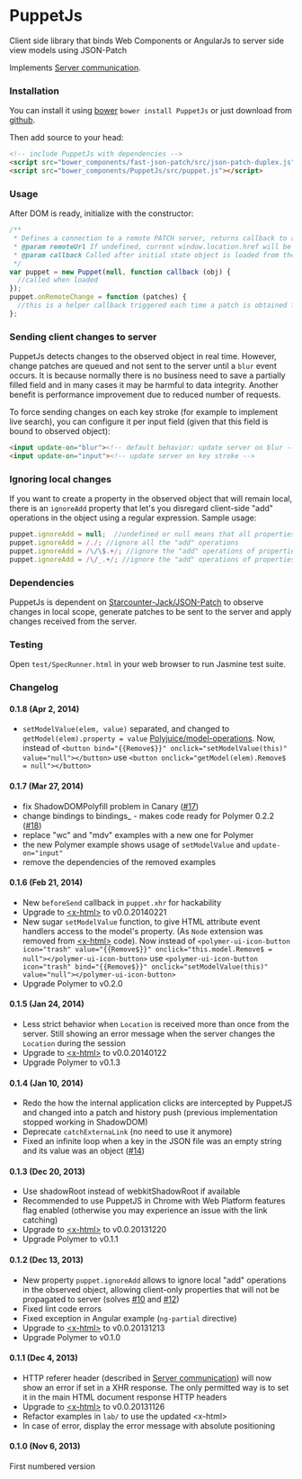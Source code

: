 PuppetJs
========

Client side library that binds Web Components or AngularJs to server side view models using JSON-Patch

Implements [Server communication](https://github.com/Starcounter-Jack/PuppetJs/wiki/Server-communication).

### Installation

You can install it using [bower](http://bower.io/) `bower install PuppetJs` or just download from [github](https://github.com/PuppetJs/PuppetJs).

Then add source to your head:

```html
<!-- include PuppetJs with dependencies -->
<script src="bower_components/fast-json-patch/src/json-patch-duplex.js"></script>
<script src="bower_components/PuppetJs/src/puppet.js"></script>
```

### Usage

After DOM is ready, initialize with the constructor:

```javascript
/**
 * Defines a connection to a remote PATCH server, returns callback to a object that is persistent between browser and server
 * @param remoteUrl If undefined, current window.location.href will be used as the PATCH server URL
 * @param callback Called after initial state object is loaded from the server
 */
var puppet = new Puppet(null, function callback (obj) {
  //called when loaded
});
puppet.onRemoteChange = function (patches) {
  //this is a helper callback triggered each time a patch is obtained from server
};
```

### Sending client changes to server

PuppetJs detects changes to the observed object in real time. However, change patches are
queued and not sent to the server until a `blur` event occurs. It is because normally there is no business need to save
a partially filled field and in many cases it may be harmful to data integrity. Another benefit is performance
 improvement due to reduced number of requests.

To force sending changes on each key stroke (for example to implement live search), you can configure it
per input field (given that this field is bound to observed object):

```html
<input update-on="blur"><!-- default behavior: update server on blur -->
<input update-on="input"><!-- update server on key stroke -->
```

### Ignoring local changes

If you want to create a property in the observed object that will remain local, there is an `ignoreAdd` property that
let's you disregard client-side "add" operations in the object using a regular expression. Sample usage:

```javascript
puppet.ignoreAdd = null;  //undefined or null means that all properties added on client will be sent to server
puppet.ignoreAdd = /./; //ignore all the "add" operations
puppet.ignoreAdd = /\/\$.+/; //ignore the "add" operations of properties that start with $
puppet.ignoreAdd = /\/_.+/; //ignore the "add" operations of properties that start with _
```

### Dependencies

PuppetJs is dependent on [Starcounter-Jack/JSON-Patch](https://github.com/Starcounter-Jack/JSON-Patch) to observe changes in local scope, generate patches to be sent to the server and apply changes received from the server.

### Testing

Open `test/SpecRunner.html` in your web browser to run Jasmine test suite.

### Changelog

#### 0.1.8 (Apr 2, 2014)

- `setModelValue(elem, value)` separated, and changed to `getModel(elem).property = value` [Polyjuice/model-operations](https://github.com/Polyjuice/model-operations). Now, instead of
`<button bind="{{Remove$}}" onclick="setModelValue(this)" value="null"></button>`
use
`<button onclick="getModel(elem).Remove$ = null"></button>`


#### 0.1.7 (Mar 27, 2014)

- fix ShadowDOMPolyfill problem in Canary ([#17](https://github.com/PuppetJs/PuppetJs/issues/17))
- change bindings to bindings_ - makes code ready for Polymer 0.2.2 ([#18](https://github.com/PuppetJs/PuppetJs/issues/18))
- replace "wc" and "mdv" examples with a new one for Polymer
- the new Polymer example shows usage of `setModelValue` and `update-on="input"`
- remove the dependencies of the removed examples

#### 0.1.6 (Feb 21, 2014)

- New `beforeSend` callback in `puppet.xhr` for hackability
- Upgrade to [&lt;x-html&gt;](https://github.com/PuppetJs/x-html) to v0.0.20140221
- New sugar `setModelValue` function, to give HTML attribute event handlers access to the model's property. (As `Node` extension was removed from [&lt;x-html&gt;](https://github.com/PuppetJs/x-html) code). Now instead of `<polymer-ui-icon-button icon="trash" value="{{Remove$}}" onclick="this.model.Remove$ = null"></polymer-ui-icon-button>` use `<polymer-ui-icon-button icon="trash" bind="{{Remove$}}" onclick="setModelValue(this)" value="null"></polymer-ui-icon-button>`
- Upgrade Polymer to v0.2.0

#### 0.1.5 (Jan 24, 2014)

- Less strict behavior when `Location` is received more than once from the server. Still showing an error message when the server changes the `Location` during the session
- Upgrade to [&lt;x-html&gt;](https://github.com/PuppetJs/x-html) to v0.0.20140122
- Upgrade Polymer to v0.1.3

#### 0.1.4 (Jan 10, 2014)

- Redo the how the internal application clicks are intercepted by PuppetJS and changed into a patch and history push (previous implementation stopped working in ShadowDOM)
- Deprecate `catchExternaLink` (no need to use it anymore)
- Fixed an infinite loop when a key in the JSON file was an empty string and its value was an object ([#14](https://github.com/PuppetJs/PuppetJs/issues/14))

#### 0.1.3 (Dec 20, 2013)

- Use shadowRoot instead of webkitShadowRoot if available
- Recommended to use PuppetJS in Chrome with Web Platform features flag enabled (otherwise you may experience an issue with the link catching)
- Upgrade to [&lt;x-html&gt;](https://github.com/PuppetJs/x-html) to v0.0.20131220
- Upgrade Polymer to v0.1.1

#### 0.1.2 (Dec 13, 2013)

- New property `puppet.ignoreAdd` allows to ignore local "add" operations in the observed object, allowing client-only properties that will not be propagated to server (solves [#10](https://github.com/PuppetJs/PuppetJs/issues/10) and [#12](https://github.com/PuppetJs/PuppetJs/issues/12))
- Fixed lint code errors
- Fixed exception in Angular example (`ng-partial` directive)
- Upgrade to [&lt;x-html&gt;](https://github.com/PuppetJs/x-html) to v0.0.20131213
- Upgrade Polymer to v0.1.0

#### 0.1.1 (Dec 4, 2013)

- HTTP referer header (described in [Server communication](https://github.com/Starcounter-Jack/PuppetJs/wiki/Server-communication)) will now show an error if set in a XHR response. The only permitted way is to set it in the main HTML document response HTTP headers
- Upgrade to [&lt;x-html&gt;](https://github.com/PuppetJs/x-html) to v0.0.20131126
- Refactor examples in `lab/` to use the updated &lt;x-html&gt;
- In case of error, display the error message with absolute positioning

#### 0.1.0 (Nov 6, 2013)

First numbered version
